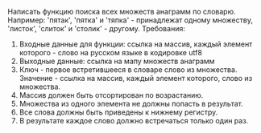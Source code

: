 Написать функцию поиска всех множеств анаграмм по словарю.
Например:
'пятак', 'пятка' и 'тяпка' - принадлежат одному множеству,
'листок', 'слиток' и 'столик' - другому.
Требования:
1. Входные данные для функции: ссылка на массив, каждый
элемент которого - слово на русском языке в кодировке
utf8
2. Выходные данные: ссылка на мапу множеств анаграмм
3. Ключ - первое встретившееся в словаре слово из
множества. Значение - ссылка на массив, каждый элемент
которого,
слово из множества.
4. Массив должен быть отсортирован по возрастанию.
5. Множества из одного элемента не должны попасть в
результат.
6. Все слова должны быть приведены к нижнему регистру.
7. В результате каждое слово должно встречаться только один
раз.